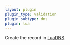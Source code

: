 ```yaml
---
layout: plugin
plugin_type: validation
plugin_subtype: dns
plugin: lua
---
```

Create the record in [LuaDNS](http://www.luadns.com/).